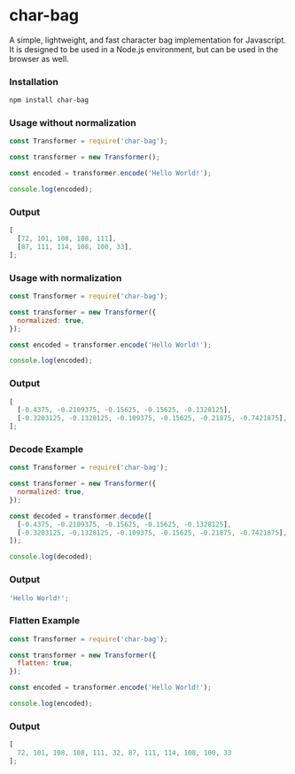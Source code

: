 # char-bag

A simple, lightweight, and fast character bag implementation for Javascript.
It is designed to be used in a Node.js environment, but can be used in the browser as well.

### Installation

```bash
npm install char-bag
```

### Usage without normalization

```javascript
const Transformer = require('char-bag');

const transformer = new Transformer();

const encoded = transformer.encode('Hello World!');

console.log(encoded);
```

### Output

```javascript
[
  [72, 101, 108, 108, 111],
  [87, 111, 114, 108, 100, 33],
];
```

### Usage with normalization

```javascript
const Transformer = require('char-bag');

const transformer = new Transformer({
  normalized: true,
});

const encoded = transformer.encode('Hello World!');

console.log(encoded);
```

### Output

```javascript
[
  [-0.4375, -0.2109375, -0.15625, -0.15625, -0.1328125],
  [-0.3203125, -0.1328125, -0.109375, -0.15625, -0.21875, -0.7421875],
];
```

### Decode Example

```javascript
const Transformer = require('char-bag');

const transformer = new Transformer({
  normalized: true,
});

const decoded = transformer.decode([
  [-0.4375, -0.2109375, -0.15625, -0.15625, -0.1328125],
  [-0.3203125, -0.1328125, -0.109375, -0.15625, -0.21875, -0.7421875],
]);

console.log(decoded);
```

### Output

```javascript
'Hello World!';
```

### Flatten Example

```javascript
const Transformer = require('char-bag');

const transformer = new Transformer({
  flatten: true,
});

const encoded = transformer.encode('Hello World!');

console.log(encoded);
```

### Output

```javascript
[
  72, 101, 108, 108, 111, 32, 87, 111, 114, 108, 100, 33
];
```
